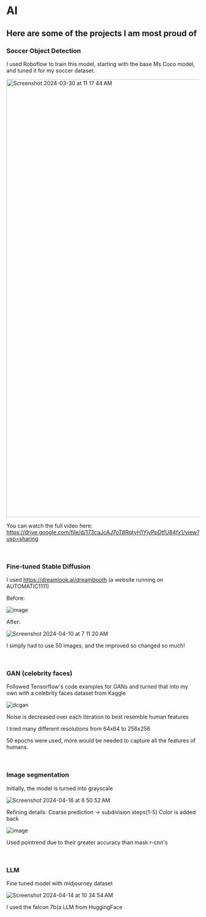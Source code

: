 # AI

## Here are some of the projects I am most proud of 


### Soccer Object Detection

I used Roboflow to train this model, starting with the base Ms Coco model, and tuned it for my soccer dataset.

<img width="1144" alt="Screenshot 2024-03-30 at 11 17 44 AM" src="https://github.com/AngelicSage/AI/assets/142240060/387993c1-31c5-44c0-be22-2ccc515bec17">

You can watch the full video here:
https://drive.google.com/file/d/173caJcAJ7oT8RqtyH1YjvPpDtfU84fx1/view?usp=sharing

<br />

### Fine-tuned Stable Diffusion

I used https://dreamlook.ai/dreambooth (a website running on AUTOMATIC1111) 

Before:

![image](https://github.com/AngelicSage/AI/assets/142240060/8a7ae8e4-e4b5-4f9b-bcc1-58faaf367741)

After:

![Screenshot 2024-04-10 at 7 11 20 AM](https://github.com/AngelicSage/AI/assets/142240060/008d0d56-c44f-4db2-bbe7-973188319e84)

I simply had to use 50 images, and the improved so changed so much!

<br />

### GAN (celebrity faces)

Followed Tensorflow's code examples for GANs and turned that into my own with a celebrity faces dataset from Kaggle

![dcgan](https://github.com/AngelicSage/AI/assets/142240060/e22f3787-891f-4fe1-ab2a-758f149b31ea)

Noise is decreased over each iteration to best resemble human features

I tried many different resolutions from 64x64 to 256x256

50 epochs were used, more would be needed to capture all the features of humans.

<br />

### Image segmentation

Initially, the model is turned into grayscale

![Screenshot 2024-04-16 at 6 50 52 AM](https://github.com/AngelicSage/AI/assets/142240060/21fe3e4e-c748-49d2-98c5-afcb2a52c7eb)

Refining details: Coarse prediction -> subdivision steps(1-5)
Color is added back

![image](https://github.com/AngelicSage/AI/assets/142240060/9039480a-1aae-4a41-a7aa-aba03a0acdba)

Used pointrend due to their greater accuracy than mask r-cnn's

<br />
 
### LLM

Fine tuned model with midjourney dataset

![Screenshot 2024-04-14 at 10 34 54 AM](https://github.com/AngelicSage/AI/assets/142240060/c7250db0-95a6-4acd-affa-d66df0064f4e)

I used the falcon 7b(a LLM from HuggingFace 




